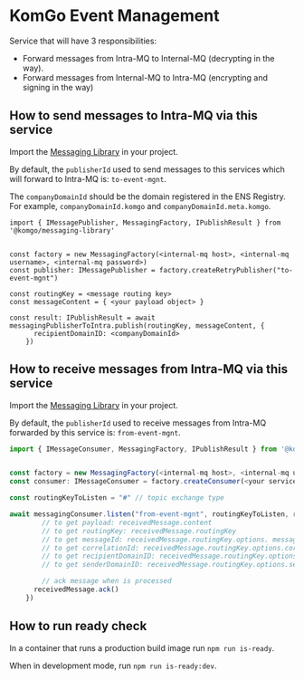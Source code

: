 # KomGo Event Management

Service that will have 3 responsibilities:

- Forward messages from Intra-MQ to Internal-MQ (decrypting in the way).
- Forward messages from Internal-MQ to Intra-MQ (encrypting and signing in the way)

## How to send messages to Intra-MQ via this service

Import the [Messaging Library](https://gitlab.com/ConsenSys/client/uk/KomGo/komgo-packages/messaging-library) in your project.

By default, the `publisherId` used to send messages to this services which will forward to Intra-MQ is: `to-event-mgnt`.

The `companyDomainId` should be the domain registered in the ENS Registry. For example, `companyDomainId.komgo` and `companyDomainId.meta.komgo`.

```
import { IMessagePublisher, MessagingFactory, IPublishResult } from '@komgo/messaging-library'


const factory = new MessagingFactory(<internal-mq host>, <internal-mq username>, <internal-mq password>)
const publisher: IMessagePublisher = factory.createRetryPublisher("to-event-mgnt")

const routingKey = <message routing key>
const messageContent = { <your payload object> }

const result: IPublishResult = await messagingPublisherToIntra.publish(routingKey, messageContent, {
      recipientDomainID: <companyDomainId>
    })

```

## How to receive messages from Intra-MQ via this service

Import the [Messaging Library](https://gitlab.com/ConsenSys/client/uk/KomGo/komgo-packages/messaging-library) in your project.

By default, the `publisherId` used to receive messages from Intra-MQ forwarded by this service is: `from-event-mgnt`.

```javascript
import { IMessageConsumer, MessagingFactory, IPublishResult } from '@komgo/messaging-library'


const factory = new MessagingFactory(<internal-mq host>, <internal-mq username>, <internal-mq password>)
const consumer: IMessageConsumer = factory.createConsumer(<your service id>)

const routingKeyToListen = "#" // topic exchange type

await messagingConsumer.listen("from-event-mgnt", routingKeyToListen, receivedMessage => {
		// to get payload: receivedMessage.content
		// to get routingKey: receivedMessage.routingKey
		// to get messageId: receivedMessage.routingKey.options. messageId
		// to get correlationId: receivedMessage.routingKey.options.correlationId
		// to get recipientDomainID: receivedMessage.routingKey.options.recipientDomainID
		// to get senderDomainID: receivedMessage.routingKey.options.senderDomainID

		// ack message when is processed
      receivedMessage.ack()
    })

```

## How to run ready check

In a container that runs a production build image run `npm run is-ready`.

When in development mode, run `npm run is-ready:dev`.
